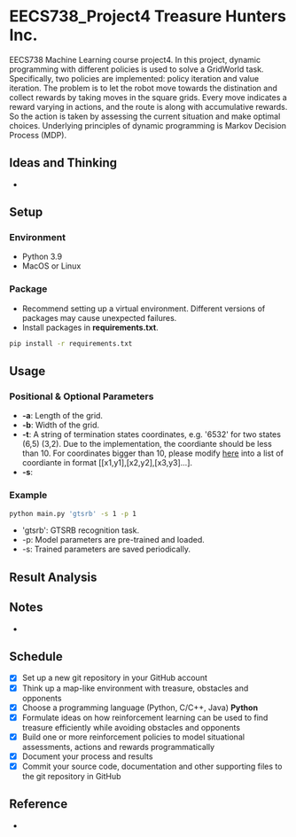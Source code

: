 # EECS738_Project4 Treasure Hunters Inc.
EECS738 Machine Learning course project4. In this project, dynamic programming with different policies is used to solve a GridWorld task. Specifically, two policies are implemented: policy iteration and value iteration. The problem is to let the robot move towards the distination and collect rewards by taking moves in the square grids. Every move indicates a reward varying in actions, and the route is along with accumulative rewards. So the action is taken by assessing the current situation and make optimal choices. Underlying principles of dynamic programming is Markov Decision Process (MDP).

## Ideas and Thinking
* 

## Setup
### Environment
* Python 3.9
* MacOS or Linux

### Package
* Recommend setting up a virtual environment. Different versions of packages may cause unexpected failures.
* Install packages in **requirements.txt**.
```bash
pip install -r requirements.txt
``` 

## Usage
### Positional & Optional Parameters
* **-a**: Length of the grid.
* **-b**: Width of the grid.
* **-t**: A string of termination states coordinates, e.g. '6532' for two states (6,5) (3,2). Due to the implementation, the coordiante should be less than  10. For coordinates bigger than 10, please modify [here](https://github.com/liuzey/EECS738_Project4/blob/2a882a7c39ec8b418773b8f5cd6b161002c9d32f/main.py#L23) into a list of coordiante in format \[\[x1,y1\],\[x2,y2\],\[x3,y3\]...\].
* **-s**:

### Example
```bash
python main.py 'gtsrb' -s 1 -p 1
```
* 'gtsrb': GTSRB recognition task.
* -p: Model parameters are pre-trained and loaded.
* -s: Trained parameters are saved periodically.


## Result Analysis 

## Notes
* 

## Schedule
- [x] Set up a new git repository in your GitHub account
- [x] Think up a map-like environment with treasure, obstacles and opponents
- [x] Choose a programming language (Python, C/C++, Java) **Python**
- [x] Formulate ideas on how reinforcement learning can be used to find treasure efficiently while avoiding obstacles and opponents
- [x] Build one or more reinforcement policies to model situational assessments, actions and rewards programmatically
- [x] Document your process and results
- [x] Commit your source code, documentation and other supporting files to the git repository in GitHub

## Reference
* 

